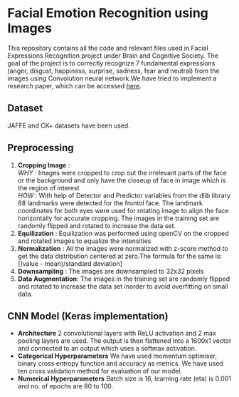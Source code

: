 # Facial Emotion Recognition using Images 
This repository contains all the code and relevant files used in Facial Expressions Recognition project under Brain and Cognitive Society. The goal of the project is to correctly recognize 7 fundamental expressions (anger, disgust, happiness, surprise, sadness, fear and neutral) from the images using Convolution neural network.We have tried to implement a research paper, which can be accessed [here](https://drive.google.com/open?id=1qMUhEFLUEuJlHO5SKjULNYfSS25ZSw4a). 

## Dataset
JAFFE and CK+ datasets have been used.

## Preprocessing

1. **Cropping Image** :<br/>
_WHY_ : Images were cropped to crop out the irrelevant parts of the face or the background and only have the closeup of face in image which is the region of interest\
_HOW_ : With help of Detector and Predictor variables from the dlib library 68 landmarks were detected for the frontol face. The landmark coordinates for both eyes were used  for rotating image to align the face horizontally for accurate cropping. The images in the training set are randomly flipped and rotated to increase the data set.
1. **Equilization** : Equilization was performed using openCV on the cropped and rotated images to equalize the intensities
1. **Normalization** : All the images were normalized with z-score method to get the data distribution centered at zero.The formula for the same is:
[(value - mean)/standard deviation]
1. **Downsampling** : The images are downsampled to 32x32 pixels 
1. **Data Augmentation**: The images in the training set are randomly flipped and rotated to increase the data set inorder to avoid overfitting on small data.


## CNN Model (Keras implementation)
* **Architecture** 2 convolutional layers with ReLU activation and 2 max pooling layers are used. The output is then flattened into a 1600x1 vector and connected to an output which uses a softmax activation.
* **Categorical Hyperparameters** We have used momentum optimiser, binary cross entropy function and accuracy as metrics. We have used ten cross validation method for evaluation of our model.
* **Numerical Hyperparameters**
Batch size is 16, learning rate (eta) is 0.001 and no. of epochs are 80 to 100.

